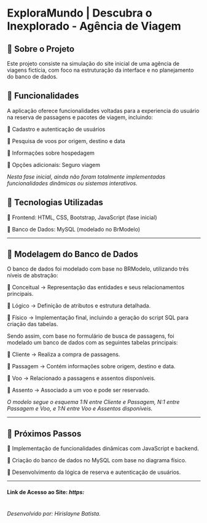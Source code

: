 # ExploraMundo | Descubra o Inexplorado - Agência de Viagem

## 📌 Sobre o Projeto
Este projeto consiste na simulação do site inicial de uma agência de viagens fictícia, com foco na estruturação da interface e no planejamento do banco de dados.

## 📌 Funcionalidades
A aplicação oferece funcionalidades voltadas para a experiencia do usuário na reserva de passagens e pacotes de viagem, incluindo:

🔹 Cadastro e autenticação de usuários

🔹 Pesquisa de voos por origem, destino e data

🔹 Informações sobre hospedagem

🔹 Opções adicionais: Seguro viagem


*Nesta fase inicial, ainda não foram totalmente implementadas funcionalidades dinâmicas ou sistemas interativos.*

## 📌 Tecnologias Utilizadas
🔹 Frontend: HTML, CSS, Bootstrap, JavaScript (fase inicial)

🔹 Banco de Dados: MySQL (modelado no BrModelo)

____

## 📌 Modelagem do Banco de Dados
O banco de dados foi modelado com base no BRModelo, utilizando três níveis de abstração:

🔹 Conceitual → Representação das entidades e seus relacionamentos principais.

🔹 Lógico → Definição de atributos e estrutura detalhada.

🔹 Físico → Implementação final, incluindo a geração do script SQL para criação das tabelas.


Sendo assim, com base no formulário de busca de passagens, foi modelado um banco de dados com as seguintes tabelas principais:

🔹 Cliente → Realiza a compra de passagens.

🔹 Passagem → Contém informações sobre origem, destino e data.

🔹 Voo → Relacionado a passagens e assentos disponíveis.

🔹 Assento → Associado a um voo e pode ser reservado.

*O modelo segue o esquema 1:N entre Cliente e Passagem, N:1 entre Passagem e Voo, e 1:N entre Voo e Assentos disponíveis.*

___
## 📌 Próximos Passos
🔹 Implementação de funcionalidades dinâmicas com JavaScript e backend.

🔹 Criação do banco de dados no MySQL com base no diagrama físico.

🔹 Desenvolvimento da lógica de reserva e autenticação de usuários.

___

#### Link de Acesso ao Site: *https:*

#
*Desenvolvido por: Hirislayne Batista.*
#





